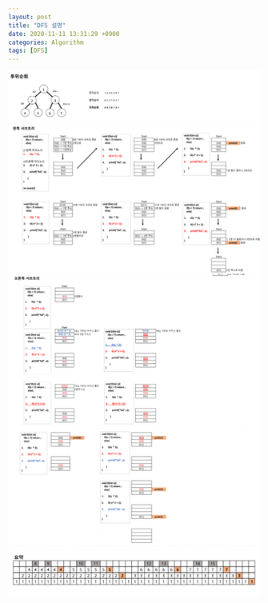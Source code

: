 ```yaml
---
layout: post
title: "DFS 설명"
date: 2020-11-11 13:31:29 +0900
categories: Algorithm
tags: [DFS]
---
```


<img src="/assets/images/58-1.png" style="zoom:53%;"  />
<img src="/assets/images/58-2.png" style="zoom:53%;"  />
<img src="/assets/images/58-3.png" style="zoom:53%;"  />
<img src="/assets/images/58-4.png" style="zoom:53%;"  />
<img src="/assets/images/58-5.png" style="zoom:53%;"  />
<br/>
